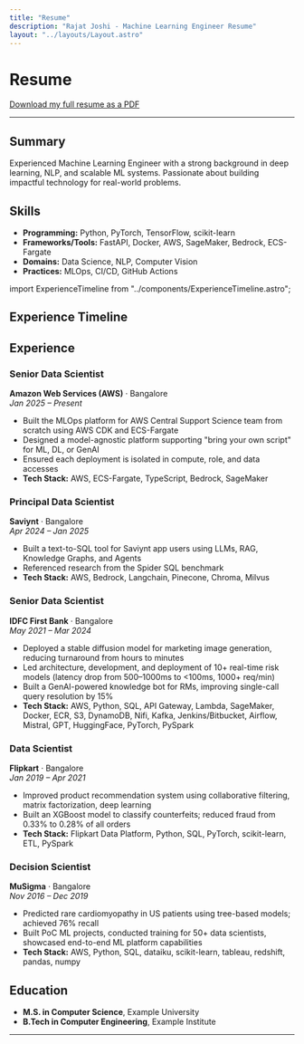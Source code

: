 ```yaml
---
title: "Resume"
description: "Rajat Joshi - Machine Learning Engineer Resume"
layout: "../layouts/Layout.astro"
---
```


# Resume

[Download my full resume as a PDF](/Rajat_ML_Engineer.pdf)

---

## Summary
Experienced Machine Learning Engineer with a strong background in deep learning, NLP, and scalable ML systems. Passionate about building impactful technology for real-world problems.

## Skills
- **Programming:** Python, PyTorch, TensorFlow, scikit-learn
- **Frameworks/Tools:** FastAPI, Docker, AWS, SageMaker, Bedrock, ECS-Fargate
- **Domains:** Data Science, NLP, Computer Vision
- **Practices:** MLOps, CI/CD, GitHub Actions

import ExperienceTimeline from "../components/ExperienceTimeline.astro";

## Experience Timeline
<ExperienceTimeline />

## Experience

### Senior Data Scientist
**Amazon Web Services (AWS)** · Bangalore  
*Jan 2025 – Present*
- Built the MLOps platform for AWS Central Support Science team from scratch using AWS CDK and ECS-Fargate
- Designed a model-agnostic platform supporting "bring your own script" for ML, DL, or GenAI
- Ensured each deployment is isolated in compute, role, and data accesses
- **Tech Stack:** AWS, ECS-Fargate, TypeScript, Bedrock, SageMaker

### Principal Data Scientist
**Saviynt** · Bangalore  
*Apr 2024 – Jan 2025*
- Built a text-to-SQL tool for Saviynt app users using LLMs, RAG, Knowledge Graphs, and Agents
- Referenced research from the Spider SQL benchmark
- **Tech Stack:** AWS, Bedrock, Langchain, Pinecone, Chroma, Milvus

### Senior Data Scientist
**IDFC First Bank** · Bangalore  
*May 2021 – Mar 2024*
- Deployed a stable diffusion model for marketing image generation, reducing turnaround from hours to minutes
- Led architecture, development, and deployment of 10+ real-time risk models (latency drop from 500–1000ms to <100ms, 1000+ req/min)
- Built a GenAI-powered knowledge bot for RMs, improving single-call query resolution by 15%
- **Tech Stack:** AWS, Python, SQL, API Gateway, Lambda, SageMaker, Docker, ECR, S3, DynamoDB, Nifi, Kafka, Jenkins/Bitbucket, Airflow, Mistral, GPT, HuggingFace, PyTorch, PySpark

### Data Scientist
**Flipkart** · Bangalore  
*Jan 2019 – Apr 2021*
- Improved product recommendation system using collaborative filtering, matrix factorization, deep learning
- Built an XGBoost model to classify counterfeits; reduced fraud from 0.33% to 0.28% of all orders
- **Tech Stack:** Flipkart Data Platform, Python, SQL, PyTorch, scikit-learn, ETL, PySpark

### Decision Scientist
**MuSigma** · Bangalore  
*Nov 2016 – Dec 2019*
- Predicted rare cardiomyopathy in US patients using tree-based models; achieved 76% recall
- Built PoC ML projects, conducted training for 50+ data scientists, showcased end-to-end ML platform capabilities
- **Tech Stack:** AWS, Python, SQL, dataiku, scikit-learn, tableau, redshift, pandas, numpy

## Education
- **M.S. in Computer Science**, Example University
- **B.Tech in Computer Engineering**, Example Institute

---
